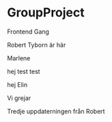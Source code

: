 # GroupProject

Frontend Gang

Robert Tyborn är här

Marlene

hej
test test

hej
Elin


Vi grejar

Tredje uppdaterningen från Robert
